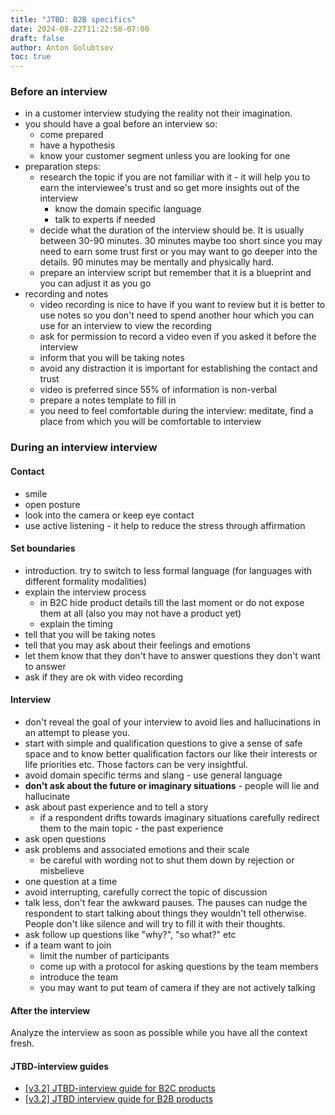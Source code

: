 ```yaml
---
title: "JTBD: B2B specifics"
date: 2024-08-22T11:22:58-07:00
draft: false
author: Anton Golubtsov
toc: true
---
```


### Before an interview

-   in a customer interview studying the reality not their imagination.
-   you should have a goal before an interview so:
    -   come prepared
    -   have a hypothesis
    -   know your customer segment unless you are looking for one
-   preparation steps:
    -   research the topic if you are not familiar with it - it will help you to earn the interviewee's trust and so get more insights out of the interview
        -   know the domain specific language
        -   talk to experts if needed
    -   decide what the duration of the interview should be. It is usually between 30-90 minutes. 30 minutes maybe too short since you may need to earn some trust first or you may want to go deeper into the details. 90 minutes may be mentally and physically hard.
    -   prepare an interview script but remember that it is a blueprint and you can adjust it as you go
-   recording and notes
    -   video recording is nice to have if you want to review but it is better to use notes so you don't need to spend another hour which you can use for an interview to view the recording
    -   ask for permission to record a video even if you asked it before the interview
    -   inform that you will be taking notes
    -   avoid any distraction it is important for establishing the contact and trust
    -   video is preferred since 55% of information is non-verbal
    -   prepare a notes template to fill in
    -   you need to feel comfortable during the interview: meditate, find a place from which you will be comfortable to interview

### During an interview interview

#### Contact

-   smile
-   open posture
-   look into the camera or keep eye contact
-   use active listening - it help to reduce the stress through affirmation

#### Set boundaries

-   introduction. try to switch to less formal language (for languages with different formality modalities)
-   explain the interview process
    -   in B2C hide product details till the last moment or do not expose them at all (also you may not have a product yet)
    -   explain the timing
-   tell that you will be taking notes
-   tell that you may ask about their feelings and emotions
-   let them know that they don't have to answer questions they don't want to answer
-   ask if they are ok with video recording

#### Interview

-   don't reveal the goal of your interview to avoid lies and hallucinations in an attempt to please you.
-   start with simple and qualification questions to give a sense of safe space and to know better qualification factors our like their interests or life priorities etc. Those factors can be very insightful.
-   avoid domain specific terms and slang - use general language
-   **don't ask about the future or imaginary situations** - people will lie and hallucinate
-   ask about past experience and to tell a story
    -   if a respondent drifts towards imaginary situations carefully redirect them to the main topic - the past experience
-   ask open questions
-   ask problems and associated emotions and their scale
    -   be careful with wording not to shut them down by rejection or misbelieve
-   one question at a time
-   avoid interrupting, carefully correct the topic of discussion
-   talk less, don't fear the awkward pauses. The pauses can nudge the respondent to start talking about things they wouldn't tell otherwise. People don't like silence and will try to fill it with their thoughts.
-   ask follow up questions like "why?", "so what?" etc
-   if a team want to join
    -   limit the number of participants
    -   come up with a protocol for asking questions by the team members
    -   introduce the team
    -   you may want to put team of camera if they are not actively talking

#### After the interview

Analyze the interview as soon as possible while you have all the context fresh.

#### JTBD-interview guides

-   [[v3.2] JTBD-interview guide for B2C products](https://heilook.notion.site/v3-2-JTBD-interview-guide-for-B2C-products-6d2240df578a4c978ceb56bbe10ddab3)
-   [[v3.2] JTBD interview guide for B2B products](https://heilook.notion.site/v3-2-JTBD-interview-guide-for-B2B-products-b0174b9a8e294828bb988e66b83fc9bc)
